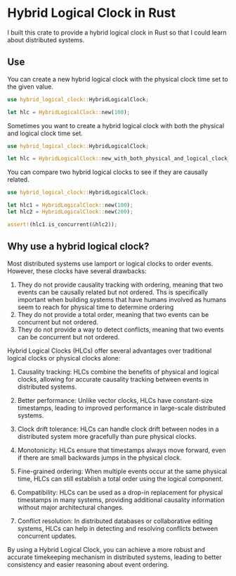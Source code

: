 # Hybrid Logical Clock in Rust

I built this crate to provide a hybrid logical clock in Rust so that I could learn about distributed systems.

## Use

You can create a new hybrid logical clock with the physical clock time set to the given value.

```rs
use hybrid_logical_clock::HybridLogicalClock;

let hlc = HybridLogicalClock::new(100);
```

Sometimes you want to create a hybrid logical clock with both the physical and logical clock time set.

```rs
use hybrid_logical_clock::HybridLogicalClock;

let hlc = HybridLogicalClock::new_with_both_physical_and_logical_clock_time(100, 100);
```

You can compare two hybrid logical clocks to see if they are causally related.

```rs
use hybrid_logical_clock::HybridLogicalClock;

let hlc1 = HybridLogicalClock::new(100);
let hlc2 = HybridLogicalClock::new(200);

assert!(hlc1.is_concurrent(&hlc2));
```

## Why use a hybrid logical clock?

Most distributed systems use lamport or logical clocks to order events. However, these clocks have several drawbacks:

1. They do not provide causality tracking with ordering, meaning that two events can be causally related but not ordered. Ths is specifically important when building systems that have humans involved as humans seem to reach for physical time to determine ordering
2. They do not provide a total order, meaning that two events can be concurrent but not ordered.
3. They do not provide a way to detect conflicts, meaning that two events can be concurrent but not ordered.

Hybrid Logical Clocks (HLCs) offer several advantages over traditional logical clocks or physical clocks alone:

1. Causality tracking: HLCs combine the benefits of physical and logical clocks, allowing for accurate causality tracking between events in distributed systems.

2. Better performance: Unlike vector clocks, HLCs have constant-size timestamps, leading to improved performance in large-scale distributed systems.

3. Clock drift tolerance: HLCs can handle clock drift between nodes in a distributed system more gracefully than pure physical clocks.

4. Monotonicity: HLCs ensure that timestamps always move forward, even if there are small backwards jumps in the physical clock.

5. Fine-grained ordering: When multiple events occur at the same physical time, HLCs can still establish a total order using the logical component.

6. Compatibility: HLCs can be used as a drop-in replacement for physical timestamps in many systems, providing additional causality information without major architectural changes.

7. Conflict resolution: In distributed databases or collaborative editing systems, HLCs can help in detecting and resolving conflicts between concurrent updates.

By using a Hybrid Logical Clock, you can achieve a more robust and accurate timekeeping mechanism in distributed systems, leading to better consistency and easier reasoning about event ordering.
